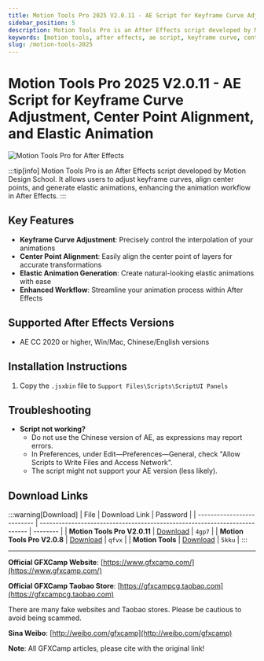 ```yaml
---
title: Motion Tools Pro 2025 V2.0.11 - AE Script for Keyframe Curve Adjustment, Center Point Alignment, and Elastic Animation
sidebar_position: 5
description: Motion Tools Pro is an After Effects script developed by Motion Design School for adjusting keyframe curves, aligning center points, and generating elastic animations.
keywords: [motion tools, after effects, ae script, keyframe curve, center point alignment, elastic animation, motion design school]
slug: /motion-tools-2025
---
```

<!--Above is frontmatter Part-generate depend on content meet Google Seo, you need to balance automation efficiency with Google’s core ranking factors—especially E-E-A-T (Experience, Expertise, Authoritativeness, Trustworthiness), -->

<!--First Part-This is Title -->
# Motion Tools Pro 2025 V2.0.11 - AE Script for Keyframe Curve Adjustment, Center Point Alignment, and Elastic Animation

<!--Second Part-This is First Banner -->
![Motion Tools Pro for After Effects](https://www.gfxcamp.com/wp-content/uploads/2025/05/Motion-Tools-Pro.jpg)

:::tip[info]
Motion Tools Pro is an After Effects script developed by Motion Design School. It allows users to adjust keyframe curves, align center points, and generate elastic animations, enhancing the animation workflow in After Effects.
:::

## Key Features

- **Keyframe Curve Adjustment**: Precisely control the interpolation of your animations
- **Center Point Alignment**: Easily align the center point of layers for accurate transformations
- **Elastic Animation Generation**: Create natural-looking elastic animations with ease
- **Enhanced Workflow**: Streamline your animation process within After Effects

## Supported After Effects Versions

- AE CC 2020 or higher, Win/Mac, Chinese/English versions

## Installation Instructions

1. Copy the `.jsxbin` file to `Support Files\Scripts\ScriptUI Panels`

## Troubleshooting

- **Script not working?**
  - Do not use the Chinese version of AE, as expressions may report errors.
  - In Preferences, under Edit—Preferences—General, check "Allow Scripts to Write Files and Access Network".
  - The script might not support your AE version (less likely).

## Download Links

:::warning[Download]
| File                       | Download Link                                                              | Password |
| -------------------------- | -------------------------------------------------------------------------- | -------- |
| **Motion Tools Pro V2.0.11** | [Download](https://pan.baidu.com/s/14Hrk04OCc0iT_oJ_RY1FCg?pwd=4gp7)        | `4gp7`   |
| **Motion Tools Pro V2.0.8**  | [Download](https://pan.baidu.com/s/15BTglRMTETskIxHK2GToGQ?pwd=qfvx)        | `qfvx`   |
| **Motion Tools**             | [Download](https://pan.baidu.com/s/1-e5oaNNSsTgC_u09JUME5Q)                 | `5kku`   |
:::

---

**Official GFXCamp Website**: [https://www.gfxcamp.com/](https://www.gfxcamp.com/)

**Official GFXCamp Taobao Store**: [https://gfxcampcg.taobao.com](https://gfxcampcg.taobao.com)

There are many fake websites and Taobao stores. Please be cautious to avoid being scammed.

**Sina Weibo**: [http://weibo.com/gfxcamp](http://weibo.com/gfxcamp)

**Note**: All GFXCamp articles, please cite with the original link!